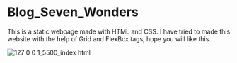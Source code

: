 # Blog_Seven_Wonders
This is a static webpage made with HTML and CSS. I have tried to made this website with the help of Grid and FlexBox tags, hope you will like this.

![127 0 0 1_5500_index html](https://github.com/user-attachments/assets/9e42a537-42c8-4990-af60-5b140c1a15f9)
